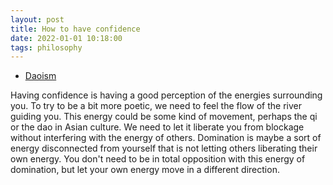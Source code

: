 ```yaml
---
layout: post
title: How to have confidence
date: 2022-01-01 10:18:00
tags: philosophy
---
```


- [Daoism](https://en.wikipedia.org/wiki/Taoism)

Having confidence is having a good perception of the energies surrounding you. To try to be a bit more poetic, we need to feel the flow of the river guiding you. This energy could be some kind of movement, perhaps the qi or the dao in Asian culture. We need to let it liberate you from blockage without interfering with the energy of others. Domination is maybe a sort of energy disconnected from yourself that is not letting others liberating their own energy. You don't need to be in total opposition with this energy of domination, but let your own energy move in a different direction. 